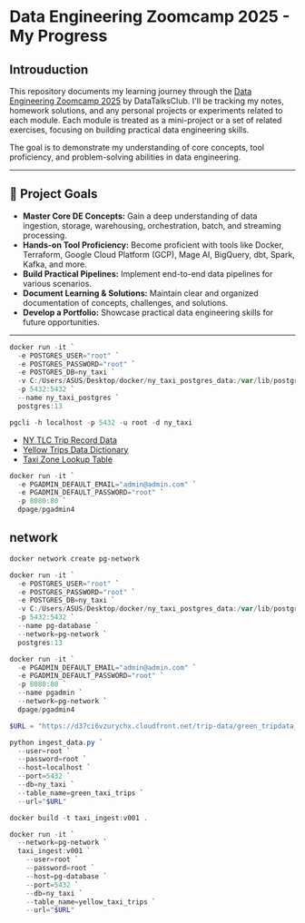 # Data Engineering Zoomcamp 2025 - My Progress

## Introuduction

This repository documents my learning journey through the [Data Engineering Zoomcamp 2025](https://github.com/DataTalksClub/data-engineering-zoomcamp) by DataTalksClub.
I'll be tracking my notes, homework solutions, and any personal projects or experiments related to each module. Each module is treated as a mini-project or a set of related exercises, focusing on building practical data engineering skills.

The goal is to demonstrate my understanding of core concepts, tool proficiency, and problem-solving abilities in data engineering.

---

## 🎯 **Project Goals**

* **Master Core DE Concepts:** Gain a deep understanding of data ingestion, storage, warehousing, orchestration, batch, and streaming processing.
* **Hands-on Tool Proficiency:** Become proficient with tools like Docker, Terraform, Google Cloud Platform (GCP), Mage AI, BigQuery, dbt, Spark, Kafka, and more.
* **Build Practical Pipelines:** Implement end-to-end data pipelines for various scenarios.
* **Document Learning & Solutions:** Maintain clear and organized documentation of concepts, challenges, and solutions.
* **Develop a Portfolio:** Showcase practical data engineering skills for future opportunities.

---

```powershell
docker run -it `
  -e POSTGRES_USER="root" `
  -e POSTGRES_PASSWORD="root" `
  -e POSTGRES_DB=ny_taxi `
  -v C:/Users/ASUS/Desktop/docker/ny_taxi_postgres_data:/var/lib/postgresql/data `
  -p 5432:5432 `
  --name ny_taxi_postgres `
  postgres:13
```
```powershell
pgcli -h localhost -p 5432 -u root -d ny_taxi
```

* [NY TLC Trip Record Data](https://www.nyc.gov/site/tlc/about/tlc-trip-record-data.page)
* [Yellow Trips Data Dictionary](https://www.nyc.gov/assets/tlc/downloads/pdf/data_dictionary_trip_records_yellow.pdf)
* [Taxi Zone Lookup Table](https://d37ci6vzurychx.cloudfront.net/misc/taxi_zone_lookup.csv)

```powershell
docker run -it `
  -e PGADMIN_DEFAULT_EMAIL="admin@admin.com" `
  -e PGADMIN_DEFAULT_PASSWORD="root" `
  -p 8080:80 `
  dpage/pgadmin4
```

## network
```powershell
docker network create pg-network
```
```powershell
docker run -it `
  -e POSTGRES_USER="root" `
  -e POSTGRES_PASSWORD="root" `
  -e POSTGRES_DB=ny_taxi `
  -v C:/Users/ASUS/Desktop/docker/ny_taxi_postgres_data:/var/lib/postgresql/data `
  -p 5432:5432 `
  --name pg-database `
  --network=pg-network `
  postgres:13
```
```powershell
docker run -it `
  -e PGADMIN_DEFAULT_EMAIL="admin@admin.com" `
  -e PGADMIN_DEFAULT_PASSWORD="root" `
  -p 8080:80 `
  --name pgadmin `
  --network=pg-network `
  dpage/pgadmin4
```

```powershell
$URL = "https://d37ci6vzurychx.cloudfront.net/trip-data/green_tripdata_2019-10.parquet"

python ingest_data.py `
  --user=root `
  --password=root `
  --host=localhost `
  --port=5432 `
  --db=ny_taxi `
  --table_name=green_taxi_trips `
  --url="$URL"
```

```powershell
docker build -t taxi_ingest:v001 .
```

```powershell
docker run -it `
  --network=pg-network `
  taxi_ingest:v001 `
    --user=root `
    --password=root `
    --host=pg-database `
    --port=5432 `
    --db=ny_taxi `
    --table_name=yellow_taxi_trips `
    --url="$URL"
```
